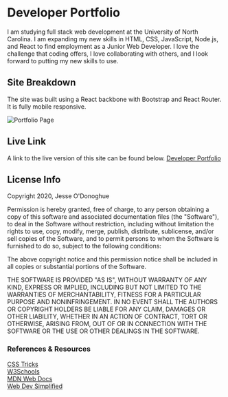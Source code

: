# Developer Portfolio
I am studying full stack web development at the University of North Carolina. I am expanding my new skills in HTML, CSS, JavaScript, Node.js, and React to find employment as a Junior Web Developer. I love the challenge that coding offers, I love collaborating with others, and I look forward to putting my new skills to use. 

## Site Breakdown
The site was built using a React backbone with Bootstrap and React Router. It is fully mobile responsive.

![Portfolio Page](https://user-images.githubusercontent.com/66024509/90566016-c887fd00-e175-11ea-8840-4da4bfefaf73.png)

## Live Link
A link to the live version of this site can be found below. 
[Developer Portfolio](https://jesseodonoghue.github.io)

## License Info
Copyright 2020, Jesse O'Donoghue

Permission is hereby granted, free of charge, to any person obtaining a copy of this software and associated documentation files (the "Software"), to deal in the Software without restriction, including without limitation the rights to use, copy, modify, merge, publish, distribute, sublicense, and/or sell copies of the Software, and to permit persons to whom the Software is furnished to do so, subject to the following conditions:

The above copyright notice and this permission notice shall be included in all copies or substantial portions of the Software.

THE SOFTWARE IS PROVIDED "AS IS", WITHOUT WARRANTY OF ANY KIND, EXPRESS OR IMPLIED, INCLUDING BUT NOT LIMITED TO THE WARRANTIES OF MERCHANTABILITY, FITNESS FOR A PARTICULAR PURPOSE AND NONINFRINGEMENT. IN NO EVENT SHALL THE AUTHORS OR COPYRIGHT HOLDERS BE LIABLE FOR ANY CLAIM, DAMAGES OR OTHER LIABILITY, WHETHER IN AN ACTION OF CONTRACT, TORT OR OTHERWISE, ARISING FROM, OUT OF OR IN CONNECTION WITH THE SOFTWARE OR THE USE OR OTHER DEALINGS IN THE SOFTWARE.

### References & Resources
[CSS Tricks](https://css-tricks.com/)    
[W3Schools](https://w3schools.com)    
[MDN Web Docs](https://developer.mozilla.org/en-US/)   
[Web Dev Simplified](https://www.youtube.com/channel/UCFbNIlppjAuEX4znoulh0Cw)
